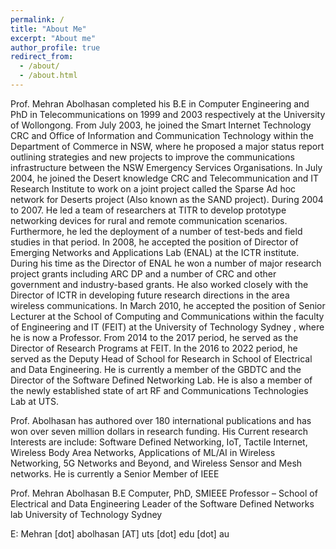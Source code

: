 ```yaml
---
permalink: /
title: "About Me"
excerpt: "About me"
author_profile: true
redirect_from: 
  - /about/
  - /about.html
---
```


Prof. Mehran Abolhasan completed his B.E in Computer Engineering and PhD in Telecommunications on 1999 and 2003 respectively at the University of Wollongong. From July 2003, he joined the Smart Internet Technology CRC and Office of Information and Communication Technology within the Department of Commerce in NSW, where he proposed a major status report outlining strategies and new projects to improve the communications infrastructure between the NSW Emergency Services Organisations. In July 2004, he joined the Desert knowledge CRC and Telecommunication and IT Research Institute to work on a joint project called the Sparse Ad hoc network for Deserts project (Also known as the SAND project). During 2004 to 2007. He led a team of researchers at TITR to develop prototype networking devices for rural and remote communication scenarios. Furthermore, he led the deployment of a number of test-beds and field studies in that period. In 2008, he accepted the position of Director of Emerging Networks and Applications Lab (ENAL) at the ICTR institute. During his time as the Director of ENAL he won a number of major research project grants including ARC DP  and a number of CRC and other government and industry-based grants. He also worked closely with the Director of ICTR in developing future research directions in the area wireless communications. In March 2010, he accepted the position of Senior Lecturer at the School of Computing and Communications within the faculty of Engineering and IT (FEIT) at the University of Technology Sydney , where he is now a Professor. From 2014 to the 2017 period, he served as the Director of Research Programs at FEIT.  In the 2016 to 2022 period, he served as the Deputy Head of School for Research in School of Electrical and Data Engineering. He is currently a member of the GBDTC and the Director of the Software Defined Networking Lab. He is also a member of the newly established state of art RF and Communications Technologies Lab at UTS.

Prof. Abolhasan has authored over 180 international publications and has won over seven million dollars in research funding. His Current research Interests are include: Software Defined Networking, IoT, Tactile Internet, Wireless Body Area Networks, Applications of ML/AI in Wireless Networking, 5G Networks and Beyond, and Wireless Sensor and Mesh networks. He is currently a Senior Member of IEEE


Prof. Mehran Abolhasan
B.E Computer, PhD, SMIEEE
Professor – School of Electrical and Data Engineering
Leader of the Software Defined Networks lab
University of Technology Sydney


E: Mehran [dot] abolhasan [AT] uts [dot] edu [dot] au
